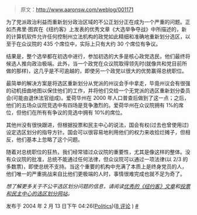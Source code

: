 # 

> 原文：<http://www.aaronsw.com/weblog/001171>

为了党派政治利益而重新划分政治区域的不公正划分正在成为一个严重的问题。正如杰弗里·图宾在《纽约客》上发表的优秀文章《大选举争夺战》中所描述的，新的计算机软件允许任何控制州立法机构的政党如此精细和准确地重新划分选区，以至于在众议院的 435 个席位中，实际上只有大约 30 个席位有争议。

结果是，整个选举都在初选中进行，参加初选的大多是核心政党选民，他们最终将候选人推向政治极端。此外，当一个政党在众议院取得领先时(就像共和党目前所做的那样)，这几乎是不可逾越的，即使另一个政党以很大的优势赢得总统职位。

最简单的解决方案是将选区重新划分从党派的州议会手中拿走，毕竟州议会有很强的动机扭曲地图以保住他们的工作，并将他们交给一个无党派的选区重新划分委员会(可能由退休法官组成)。爱荷华州在 2000 年人口普查后做到了这一点；之后，他们的五场众议院竞选中有四场是竞争激烈的。爱荷华州在众议院拥有 1%的席位，但他们在所有有争议的竞选中拥有 10%的席位。

其他州没有很快跟进，但根据投票和民主中心的说法，国会有权(过去也曾使用过)设定选区划分的指导方针。国会可以很容易地利用他们的权力来收拾烂摊子，但相反，他们基本上忽略了这个问题。

随着对总统职位的狂热，我们经常错过众议院的重要性，尤其是像这样的整体。没有众议院的批准，总统不能通过任何法律，但众议院可以通过一项法律(以 2/3 的多数票)，即使总统不支持。当这个重要的机构中充满了本质上是终身党员的人，他们唯一的严重挑战来自比他们更极端的人时，事情很难完成也就不足为奇了。

*想了解更多关于不公平选区划分问题的信息，请阅读[优秀的《纽约客》文章](http://www.newyorker.com/printable/?fact/031208fa_fact)和[投票和民主中心的选区划分网站](http://www.fairvote.org/redistricting/)。*

发布于 2004 年 2 月 13 日下午 04:26([Politics](cat_politics))([8 评论](#comments) ) [#](001171)

